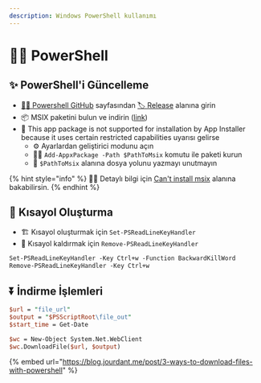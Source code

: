 ```yaml
---
description: Windows PowerShell kullanımı
---
```


# 👨‍💻 PowerShell

## ✨ PowerShell'i Güncelleme

* [👨‍💻 Powershell GitHub](https://github.com/PowerShell/PowerShell) sayfasından [🏷️ Release](https://github.com/PowerShell/PowerShell/releases) alanına girin
* 📦 MSIX paketini bulun ve indirin \([link](https://github.com/PowerShell/PowerShell/releases/download/v7.0.0-rc.1/PowerShell-7.0.0-rc.1-win-arm32.msix)\)
* 🐞 This app package is not supported for installation by App Installer because it uses certain restricted capabilities uyarısı gelirse
  * ⚙️ Ayarlardan geliştirici modunu açın
  * 👨‍💻 `Add-AppxPackage -Path $PathToMsix` komutu ile paketi kurun
  * 📢 `$PathToMsix` alanına dosya yolunu yazmayı unutmayın

{% hint style="info" %}
‍🧙‍♂ Detaylı bilgi için [Can't install msix](https://github.com/PowerShell/PowerShell/issues/10469#issuecomment-526784730) alanına bakabilirsin.
{% endhint %}

## 💞 Kısayol Oluşturma

* 🏗️ Kısayol oluşturmak için `Set-PSReadLineKeyHandler` 
* 🧹 Kısayol kaldırmak için `Remove-PSReadLineKeyHandler` 

```perl
Set-PSReadLineKeyHandler -Key Ctrl+w -Function BackwardKillWord
Remove-PSReadLineKeyHandler -Key Ctrl+w
```

## ⏬ İndirme İşlemleri

```perl
$url = "file_url"
$output = "$PSScriptRoot\file_out"
$start_time = Get-Date

$wc = New-Object System.Net.WebClient
$wc.DownloadFile($url, $output)
```

{% embed url="https://blog.jourdant.me/post/3-ways-to-download-files-with-powershell" %}

